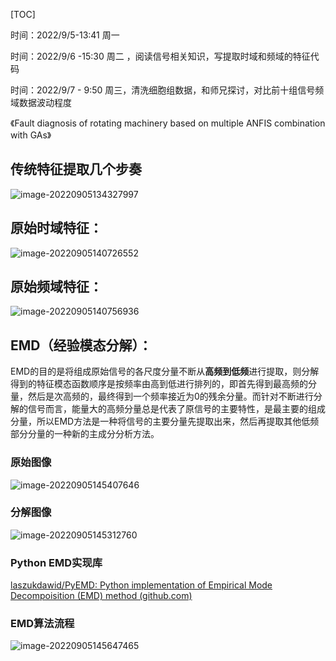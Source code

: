 [TOC]

时间：2022/9/5-13:41 周一

时间：2022/9/6  -15:30 周二 ，阅读信号相关知识，写提取时域和频域的特征代码

时间：2022/9/7 - 9:50 周三，清洗细胞组数据，和师兄探讨，对比前十组信号频域数据波动程度

《Fault diagnosis of rotating machinery based on multiple ANFIS combination with GAs》

## 传统特征提取几个步奏

![image-20220905134327997](C:/Users/DoYou/AppData/Roaming/Typora/typora-user-images/image-20220905134327997.png)

## 原始时域特征：

![image-20220905140726552](C:/Users/DoYou/AppData/Roaming/Typora/typora-user-images/image-20220905140726552.png)

## 原始频域特征：

![image-20220905140756936](C:/Users/DoYou/AppData/Roaming/Typora/typora-user-images/image-20220905140756936.png)

## EMD（经验模态分解）：

EMD的目的是将组成原始信号的各尺度分量不断从**高频到低频**进行提取，则分解得到的特征模态函数顺序是按频率由高到低进行排列的，即首先得到最高频的分量，然后是次高频的，最终得到一个频率接近为0的残余分量。而针对不断进行分解的信号而言，能量大的高频分量总是代表了原信号的主要特性，是最主要的组成分量，所以EMD方法是一种将信号的主要分量先提取出来，然后再提取其他低频部分分量的一种新的主成分分析方法。

### 原始图像

![image-20220905145407646](C:/Users/DoYou/AppData/Roaming/Typora/typora-user-images/image-20220905145407646.png)

### 分解图像

![image-20220905145312760](C:/Users/DoYou/AppData/Roaming/Typora/typora-user-images/image-20220905145312760.png)

### Python EMD实现库

[laszukdawid/PyEMD: Python implementation of Empirical Mode Decompoisition (EMD) method (github.com)](https://github.com/laszukdawid/PyEMD)

### EMD算法流程

![image-20220905145647465](C:/Users/DoYou/AppData/Roaming/Typora/typora-user-images/image-20220905145647465.png)

